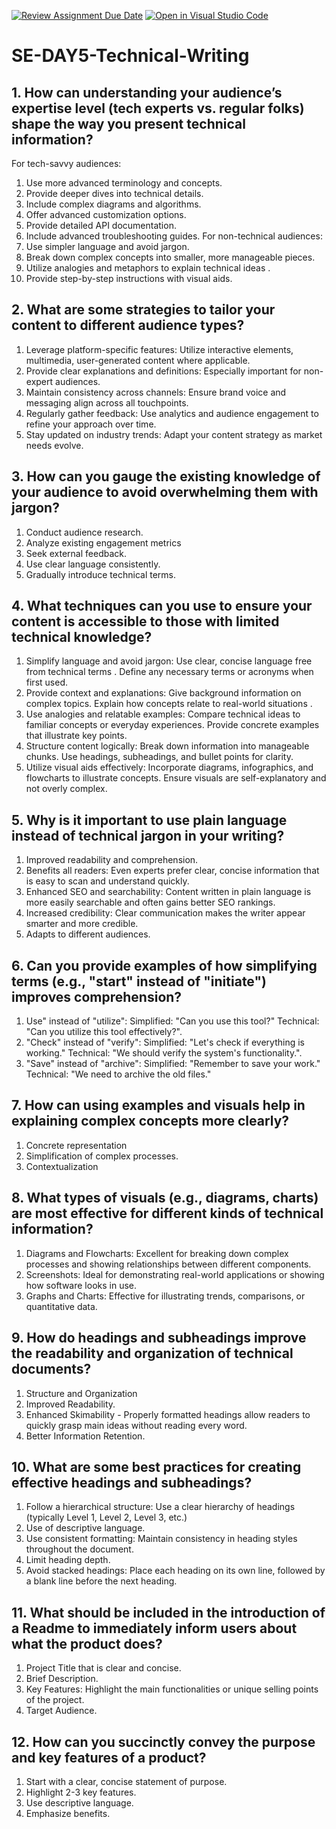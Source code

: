 [![Review Assignment Due Date](https://classroom.github.com/assets/deadline-readme-button-22041afd0340ce965d47ae6ef1cefeee28c7c493a6346c4f15d667ab976d596c.svg)](https://classroom.github.com/a/zsAR-pyY)
[![Open in Visual Studio Code](https://classroom.github.com/assets/open-in-vscode-2e0aaae1b6195c2367325f4f02e2d04e9abb55f0b24a779b69b11b9e10269abc.svg)](https://classroom.github.com/online_ide?assignment_repo_id=17346679&assignment_repo_type=AssignmentRepo)
# SE-DAY5-Technical-Writing
## 1. How can understanding your audience’s expertise level (tech experts vs. regular folks) shape the way you present technical information?
For tech-savvy audiences:
1. Use more advanced terminology and concepts.
2. Provide deeper dives into technical details.
3. Include complex diagrams and algorithms.
4. Offer advanced customization options.
5. Provide detailed API documentation.
6. Include advanced troubleshooting guides.
For non-technical audiences:
1. Use simpler language and avoid jargon.
2. Break down complex concepts into smaller, more manageable pieces.
3. Utilize analogies and metaphors to explain technical ideas .
4. Provide step-by-step instructions with visual aids.
## 2. What are some strategies to tailor your content to different audience types?
1. Leverage platform-specific features:
Utilize interactive elements, multimedia, user-generated content where applicable.
2. Provide clear explanations and definitions:
Especially important for non-expert audiences.
3. Maintain consistency across channels:
Ensure brand voice and messaging align across all touchpoints.
4. Regularly gather feedback:
Use analytics and audience engagement to refine your approach over time.
5. Stay updated on industry trends:
Adapt your content strategy as market needs evolve.
## 3. How can you gauge the existing knowledge of your audience to avoid overwhelming them with jargon?
1. Conduct audience research.
2. Analyze existing engagement metrics
3. Seek external feedback.
4. Use clear language consistently.
5. Gradually introduce technical terms.
## 4. What techniques can you use to ensure your content is accessible to those with limited technical knowledge?
1. Simplify language and avoid jargon:
Use clear, concise language free from technical terms .
Define any necessary terms or acronyms when first used.
2. Provide context and explanations:
Give background information on complex topics.
Explain how concepts relate to real-world situations .
3. Use analogies and relatable examples:
Compare technical ideas to familiar concepts or everyday experiences.
Provide concrete examples that illustrate key points.
4. Structure content logically:
Break down information into manageable chunks.
Use headings, subheadings, and bullet points for clarity.
5. Utilize visual aids effectively:
Incorporate diagrams, infographics, and flowcharts to illustrate concepts.
Ensure visuals are self-explanatory and not overly complex.
## 5. Why is it important to use plain language instead of technical jargon in your writing?
1. Improved readability and comprehension.
2. Benefits all readers:
Even experts prefer clear, concise information that is easy to scan and understand quickly.
3. Enhanced SEO and searchability:
Content written in plain language is more easily searchable and often gains better SEO rankings.
4. Increased credibility:
Clear communication makes the writer appear smarter and more credible.
5. Adapts to different audiences.
## 6. Can you provide examples of how simplifying terms (e.g., "start" instead of "initiate") improves comprehension?
1. Use" instead of "utilize":
Simplified: "Can you use this tool?"
Technical: "Can you utilize this tool effectively?".
2. "Check" instead of "verify":
Simplified: "Let's check if everything is working."
Technical: "We should verify the system's functionality.".
3. "Save" instead of "archive":
Simplified: "Remember to save your work."
Technical: "We need to archive the old files."
## 7. How can using examples and visuals help in explaining complex concepts more clearly?
1. Concrete representation
2. Simplification of complex processes.
3. Contextualization
## 8. What types of visuals (e.g., diagrams, charts) are most effective for different kinds of technical information?
1. Diagrams and Flowcharts:
Excellent for breaking down complex processes and showing relationships between different components.
2. Screenshots:
Ideal for demonstrating real-world applications or showing how software looks in use.
3. Graphs and Charts:
Effective for illustrating trends, comparisons, or quantitative data.
## 9. How do headings and subheadings improve the readability and organization of technical documents?
1. Structure and Organization
2. Improved Readability.
3. Enhanced Skimability - Properly formatted headings allow readers to quickly grasp main ideas without reading every word.
4. Better Information Retention.
## 10. What are some best practices for creating effective headings and subheadings?
1. Follow a hierarchical structure:
Use a clear hierarchy of headings (typically Level 1, Level 2, Level 3, etc.)
2. Use of descriptive language.
3. Use consistent formatting:
Maintain consistency in heading styles throughout the document.
4. Limit heading depth.
5. Avoid stacked headings:
Place each heading on its own line, followed by a blank line before the next heading.
## 11. What should be included in the introduction of a Readme to immediately inform users about what the product does?
1. Project Title that is clear and concise.
2. Brief Description.
3. Key Features:
Highlight the main functionalities or unique selling points of the project.
4. Target Audience.
## 12. How can you succinctly convey the purpose and key features of a product?
1. Start with a clear, concise statement of purpose.
2. Highlight 2-3 key features.
3. Use descriptive language.
4. Emphasize benefits.

